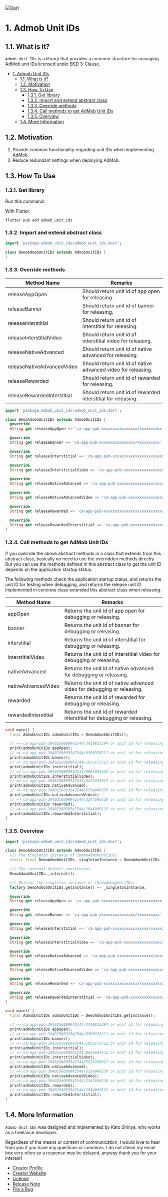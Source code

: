 [![Dart](https://github.com/myConsciousness/admob-unit-ids/actions/workflows/dart.yml/badge.svg?branch=main)](https://github.com/myConsciousness/admob-unit-ids/actions/workflows/dart.yml)

# 1. Admob Unit IDs

## 1.1. What is it?

`Admob Unit IDs` is a library that provides a common structure for managing AdMob unit IDs licensed under BSD 3-Clause.

<!-- TOC -->

- [1. Admob Unit IDs](#1-admob-unit-ids)
  - [1.1. What is it?](#11-what-is-it)
  - [1.2. Motivation](#12-motivation)
  - [1.3. How To Use](#13-how-to-use)
    - [1.3.1. Get library](#131-get-library)
    - [1.3.2. Import and extend abstract class](#132-import-and-extend-abstract-class)
    - [1.3.3. Override methods](#133-override-methods)
    - [1.3.4. Call methods to get AdMob Unit IDs](#134-call-methods-to-get-admob-unit-ids)
    - [1.3.5. Overview](#135-overview)
  - [1.4. More Information](#14-more-information)

<!-- /TOC -->

## 1.2. Motivation

1. Provide common functionality regarding unit IDs when implementing AdMob.
2. Reduce redundant settings when deploying AdMob.

## 1.3. How To Use

### 1.3.1. Get library

Run this command:

With Flutter:

```terminal
flutter pub add admob_unit_ids
```

### 1.3.2. Import and extend abstract class

```dart
import 'package:admob_unit_ids/admob_unit_ids.dart';

class DemoAdmobUnitIDs extends AdmobUnitIDs {
}
```

### 1.3.3. Override methods

| Method Name                 | Remarks                                                       |
| --------------------------- | ------------------------------------------------------------- |
| releaseAppOpen              | Should return unit id of app open for releasing.              |
| releaseBanner               | Should return unit id of banner for releasing.                |
| releaseInterstitial         | Should return unit id of interstitial for releasing.          |
| releaseInterstitialVideo    | Should return unit id of interstitial video for releasing.    |
| releaseNativeAdvanced       | Should return unit id of native advanced for releasing.       |
| releaseNativeAdvancedVideo  | Should return unit id of native advanced video for releasing. |
| releaseRewarded             | Should return unit id of rewarded for releasing.              |
| releaseRewardedInterstitial | Should return unit id of rewarded interstitial for releasing. |

```dart
import 'package:admob_unit_ids/admob_unit_ids.dart';

class DemoAdmobUnitIDs extends AdmobUnitIDs {
  @override
  String get releaseAppOpen => 'ca-app-pub-xxxxxxxxxxxxxxxx/xxxxxxxxxx';

  @override
  String get releaseBanner => 'ca-app-pub-xxxxxxxxxxxxxxxx/xxxxxxxxxx';

  @override
  String get releaseInterstitial => 'ca-app-pub-xxxxxxxxxxxxxxxx/xxxxxxxxxx';

  @override
  String get releaseInterstitialVideo => 'ca-app-pub-xxxxxxxxxxxxxxxx/xxxxxxxxxx';

  @override
  String get releaseNativeAdvanced => 'ca-app-pub-xxxxxxxxxxxxxxxx/xxxxxxxxxx';

  @override
  String get releaseNativeAdvancedVideo => 'ca-app-pub-xxxxxxxxxxxxxxxx/xxxxxxxxxx';

  @override
  String get releaseRewarded => 'ca-app-pub-xxxxxxxxxxxxxxxx/xxxxxxxxxx';

  @override
  String get releaseRewardedInterstitial => 'ca-app-pub-xxxxxxxxxxxxxxxx/xxxxxxxxxx';
}
```

### 1.3.4. Call methods to get AdMob Unit IDs

If you override the above abstract methods in a class that extends from this abstract class, basically no need to use the overridden methods directly. But you can use the methods defined in this abstract class to get the unit ID depends on the application startup status.

The following methods check the application startup status, and returns the unit ID for testing when debugging, and returns the release unit ID implemented in concrete class extended this abstract class when releasing.

| Method Name          | Remarks                                                                  |
| -------------------- | ------------------------------------------------------------------------ |
| appOpen              | Returns the unit id of app open for debugging or releasing.              |
| banner               | Returns the unit id of banner for debugging or releasing.                |
| interstitial         | Returns the unit id of interstitial for debugging or releasing.          |
| interstitialVideo    | Returns the unit id of interstitial video for debugging or releasing.    |
| nativeAdvanced       | Returns the unit id of native advanced for debugging or releasing.       |
| nativeAdvancedVideo  | Returns the unit id of native advanced video for debugging or releasing. |
| rewarded             | Returns the unit id of rewarded for debugging or releasing.              |
| rewardedInterstitial | Returns the unit id of rewarded interstitial for debugging or releasing. |

```dart
void main() {
  final AdmobUnitIDs admobUnitIDs = DemoAdmobUnitIDs();

  // => ca-app-pub-3940256099942544/3419835294 or unit id for releasing.
  print(admobUnitIDs.appOpen);
  // => ca-app-pub-3940256099942544/6300978111 or unit id for releasing.
  print(admobUnitIDs.banner);
  // => ca-app-pub-3940256099942544/1033173712 or unit id for releasing.
  print(admobUnitIDs.interstitial);
  // => ca-app-pub-3940256099942544/8691691433 or unit id for releasing.
  print(admobUnitIDs.interstitialVideo);
  // => ca-app-pub-3940256099942544/5224354917 or unit id for releasing.
  print(admobUnitIDs.nativeAdvanced);
  // => ca-app-pub-3940256099942544/5354046379 or unit id for releasing.
  print(admobUnitIDs.nativeAdvancedVideo);
  // => ca-app-pub-3940256099942544/2247696110 or unit id for releasing.
  print(admobUnitIDs.rewarded);
  // => ca-app-pub-3940256099942544/1044960115 or unit id for releasing.
  print(admobUnitIDs.rewardedInterstitial);
}
```

### 1.3.5. Overview

```dart
import 'package:admob_unit_ids/admob_unit_ids.dart';

class DemoAdmobUnitIDs extends AdmobUnitIDs {
  /// The singleton instance of [DemoAdmobUnitIDs].
  static final DemoAdmobUnitIDs _singletonInstance = DemoAdmobUnitIDs._internal();

  /// The internal default constructor.
  DemoAdmobUnitIDs._internal();

  /// Returns the singleton instance of [DemoAdmobUnitIDs].
  factory DemoAdmobUnitIDs.getInstance() => _singletonInstance;

  @override
  String get releaseAppOpen => 'ca-app-pub-xxxxxxxxxxxxxxxx/xxxxxxxxxx';

  @override
  String get releaseBanner => 'ca-app-pub-xxxxxxxxxxxxxxxx/xxxxxxxxxx';

  @override
  String get releaseInterstitial => 'ca-app-pub-xxxxxxxxxxxxxxxx/xxxxxxxxxx';

  @override
  String get releaseInterstitialVideo => 'ca-app-pub-xxxxxxxxxxxxxxxx/xxxxxxxxxx';

  @override
  String get releaseNativeAdvanced => 'ca-app-pub-xxxxxxxxxxxxxxxx/xxxxxxxxxx';

  @override
  String get releaseNativeAdvancedVideo => 'ca-app-pub-xxxxxxxxxxxxxxxx/xxxxxxxxxx';

  @override
  String get releaseRewarded => 'ca-app-pub-xxxxxxxxxxxxxxxx/xxxxxxxxxx';

  @override
  String get releaseRewardedInterstitial => 'ca-app-pub-xxxxxxxxxxxxxxxx/xxxxxxxxxx';
}

void main() {
  final AdmobUnitIDs admobUnitIDs = DemoAdmobUnitIDs.getInstance();

  // => ca-app-pub-3940256099942544/3419835294 or unit id for releasing.
  print(admobUnitIDs.appOpen);
  // => ca-app-pub-3940256099942544/6300978111 or unit id for releasing.
  print(admobUnitIDs.banner);
  // => ca-app-pub-3940256099942544/1033173712 or unit id for releasing.
  print(admobUnitIDs.interstitial);
  // => ca-app-pub-3940256099942544/8691691433 or unit id for releasing.
  print(admobUnitIDs.interstitialVideo);
  // => ca-app-pub-3940256099942544/5224354917 or unit id for releasing.
  print(admobUnitIDs.nativeAdvanced);
  // => ca-app-pub-3940256099942544/5354046379 or unit id for releasing.
  print(admobUnitIDs.nativeAdvancedVideo);
  // => ca-app-pub-3940256099942544/2247696110 or unit id for releasing.
  print(admobUnitIDs.rewarded);
  // => ca-app-pub-3940256099942544/1044960115 or unit id for releasing.
  print(admobUnitIDs.rewardedInterstitial);
}
```

## 1.4. More Information

`Admob Unit IDs` was designed and implemented by Kato Shinya, who works as a freelance developer.

Regardless of the means or content of communication, I would love to hear from you if you have any questions or concerns. I do not check my email box very often so a response may be delayed, anyway thank you for your interest!

- [Creator Profile](https://github.com/myConsciousness)
- [Creator Website](https://myconsciousness.github.io)
- [License](https://github.com/myConsciousness/admob-unit-ids/blob/main/LICENSE)
- [Release Note](https://github.com/myConsciousness/admob-unit-ids/releases)
- [File a Bug](https://github.com/myConsciousness/admob-unit-ids/issues)
